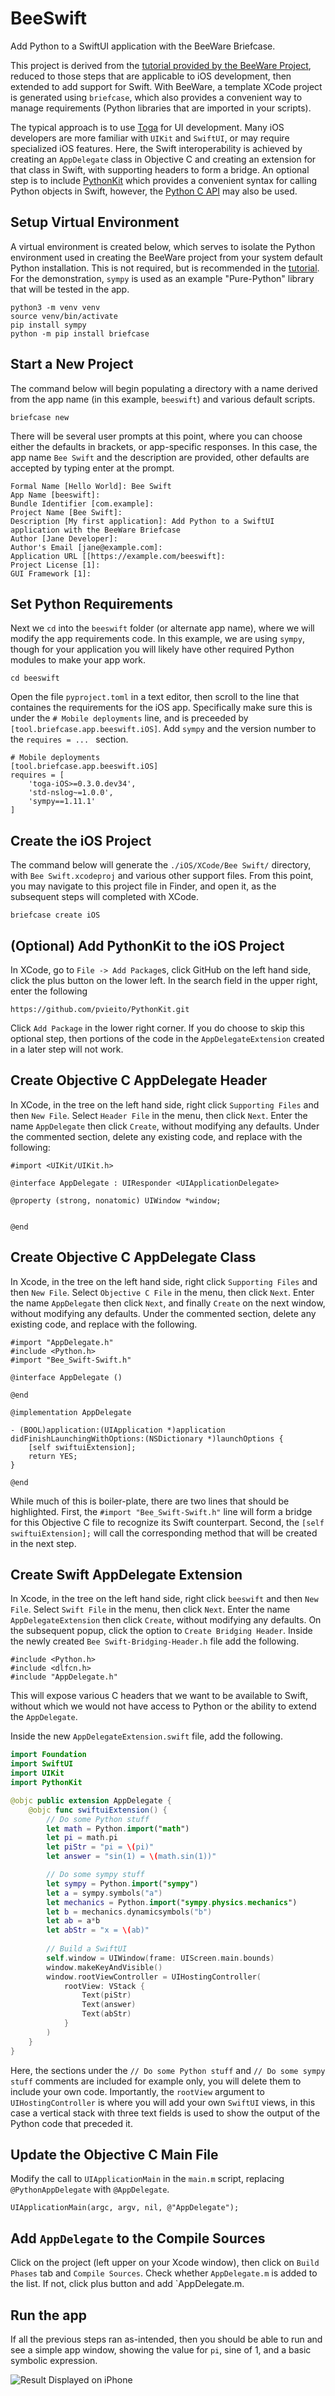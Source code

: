 # BeeSwift
Add Python to a SwiftUI application with the BeeWare Briefcase.

This project is derived from the [tutorial provided by the BeeWare Project](https://docs.beeware.org/en/latest/), reduced to those steps that are applicable to iOS development, then extended to add support for Swift.
With BeeWare, a template XCode project is generated using `briefcase`, which also provides a convenient way to manage requirements (Python libraries that are imported in your scripts).

The typical approach is to use [Toga](https://beeware.org/project/projects/libraries/toga/) for UI development.
Many iOS developers are more familiar with `UIKit` and `SwiftUI`, or may require specialized iOS features.
Here, the Swift interoperability is achieved by creating an `AppDelegate` class in Objective C and creating an extension for that class in Swift, with supporting headers to form a bridge.
An optional step is to include [PythonKit](https://github.com/pvieito/PythonKit) which provides a convenient syntax for calling Python objects in Swift, however, the [Python C API](https://docs.python.org/3/c-api/index.html) may also be used.


## Setup Virtual Environment

A virtual environment is created below, which serves to isolate the Python environment used in creating the BeeWare project from your system default Python installation. 
This is not required, but is recommended in the [tutorial](https://docs.beeware.org/en/latest/).
For the demonstration, `sympy` is used as an example "Pure-Python" library that will be tested in the app.

```
python3 -m venv venv
source venv/bin/activate
pip install sympy
python -m pip install briefcase
```

## Start a New Project

The command below will begin populating a directory with a name derived from the app name (in this example, `beeswift`) and various default scripts.

```
briefcase new
```

There will be several user prompts at this point, where you can choose either the defaults in brackets, or app-specific responses.
In this case, the app name `Bee Swift` and the description are provided, other defaults are accepted by typing enter at the prompt.

```
Formal Name [Hello World]: Bee Swift
App Name [beeswift]:
Bundle Identifier [com.example]:
Project Name [Bee Swift]: 
Description [My first application]: Add Python to a SwiftUI application with the BeeWare Briefcase
Author [Jane Developer]:
Author's Email [jane@example.com]:
Application URL [[https://example.com/beeswift]:
Project License [1]:
GUI Framework [1]:
```

## Set Python Requirements

Next we `cd` into the `beeswift` folder (or alternate app name), where we will modify the app requirements code.
In this example, we are using `sympy`, though for your application you will likely have other required Python modules to make your app work.

```
cd beeswift
```

Open the file `pyproject.toml` in a text editor, then scroll to the line that containes the requirements for the iOS app.
Specifically make sure this is under the `# Mobile deployments` line, and is preceeded by `[tool.briefcase.app.beeswift.iOS]`.
Add `sympy` and the version number to the `requires = ... ` section.

```
# Mobile deployments
[tool.briefcase.app.beeswift.iOS]
requires = [
    'toga-iOS>=0.3.0.dev34',
    'std-nslog~=1.0.0',
    'sympy==1.11.1'
]
```


## Create the iOS Project

The command below will generate the `./iOS/XCode/Bee Swift/` directory, with `Bee Swift.xcodeproj` and various other support files.
From this point, you may navigate to this project file in Finder, and open it, as the subsequent steps will completed with XCode.

```
briefcase create iOS
```

## (Optional) Add PythonKit to the iOS Project

In XCode, go to `File -> Add Package`s, click GitHub on the left hand side, click the plus button on the lower left.
In the search field in the upper right, enter the following

```
https://github.com/pvieito/PythonKit.git
```

Click `Add Package` in the lower right corner.
If you do choose to skip this optional step, then portions of the code in the `AppDelegateExtension` created in a later step will not work.


## Create Objective C AppDelegate Header

In XCode, in the tree on the left hand side, right click `Supporting Files` and then `New File`.
Select `Header File` in the menu, then click `Next`.
Enter the name `AppDelegate` then click `Create`, without modifying any defaults.
Under the commented section, delete any existing code, and replace with the following:

```objc
#import <UIKit/UIKit.h>

@interface AppDelegate : UIResponder <UIApplicationDelegate>

@property (strong, nonatomic) UIWindow *window;


@end
```

## Create Objective C AppDelegate Class

In Xcode, in the tree on the left hand side, right click `Supporting Files` and then `New File`.
Select `Objective C File` in the menu, then click `Next`.
Enter the name `AppDelegate` then click `Next`, and finally `Create` on the next window, without modifying any defaults.
Under the commented section, delete any existing code, and replace with the following.

```objc
#import "AppDelegate.h"
#include <Python.h>
#import "Bee_Swift-Swift.h"

@interface AppDelegate ()

@end

@implementation AppDelegate

- (BOOL)application:(UIApplication *)application didFinishLaunchingWithOptions:(NSDictionary *)launchOptions {
    [self swiftuiExtension];
    return YES;
}

@end
```

While much of this is boiler-plate, there are two lines that should be highlighted.
First, the `#import "Bee_Swift-Swift.h"` line will form a bridge for this Objective C file to recognize its Swift counterpart.
Second, the `[self swiftuiExtension];` will call the corresponding method that will be created in the next step.


## Create Swift AppDelegate Extension

In Xcode, in the tree on the left hand side, right click `beeswift` and then `New File`.
Select `Swift File` in the menu, then click `Next`.
Enter the name `AppDelegateExtension` then click `Create`, without modifying any defaults.
On the subsequent popup, click the option to `Create Bridging Header`.
Inside the newly created `Bee Swift-Bridging-Header.h` file add the following.

```
#include <Python.h>
#include <dlfcn.h>
#include "AppDelegate.h"
```

This will expose various C headers that we want to be available to Swift, without which we would not have access to Python or the ability to extend the `AppDelegate`.

Inside the new `AppDelegateExtension.swift` file, add the following.

```swift
import Foundation
import SwiftUI
import UIKit
import PythonKit

@objc public extension AppDelegate {
    @objc func swiftuiExtension() {
        // Do some Python stuff
        let math = Python.import("math")
        let pi = math.pi
        let piStr = "pi = \(pi)"
        let answer = "sin(1) = \(math.sin(1))"

        // Do some sympy stuff
        let sympy = Python.import("sympy")
        let a = sympy.symbols("a")
        let mechanics = Python.import("sympy.physics.mechanics")
        let b = mechanics.dynamicsymbols("b")
        let ab = a*b
        let abStr = "x = \(ab)"
        
        // Build a SwiftUI
        self.window = UIWindow(frame: UIScreen.main.bounds)
        window.makeKeyAndVisible()
        window.rootViewController = UIHostingController(
            rootView: VStack {
                Text(piStr)
                Text(answer)
                Text(abStr)
            }
        )
    }
}
```

Here, the sections under the `// Do some Python stuff` and `// Do some sympy stuff` comments are included for example only, you will delete them to include your own code.
Importantly, the `rootView` argument to `UIHostingController` is where you will add your own `SwiftUI` views, in this case a vertical stack with three text fields is used to show the output of the Python code that preceded it.

## Update the Objective C Main File

Modify the call to `UIApplicationMain` in the `main.m` script, replacing `@PythonAppDelegate` with `@AppDelegate`.

```objc
UIApplicationMain(argc, argv, nil, @"AppDelegate");
```

## Add `AppDelegate` to the Compile Sources

Click on the project (left upper on your Xcode window), then click on `Build Phases` tab and `Compile Sources`.
Check whether `AppDelegate.m` is added to the list. 
If not, click plus button and add `AppDelegate.m.

## Run the app

If all the previous steps ran as-intended, then you should be able to run and see a simple app window, showing the value for `pi`, sine of 1, and a basic symbolic expression.

![Result Displayed on iPhone](img/iphoneGraphic.png)
